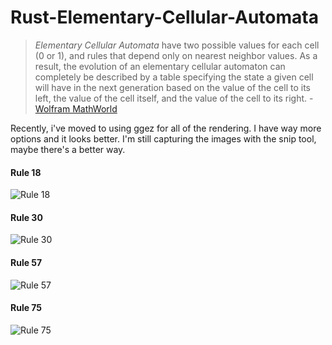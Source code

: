 # Rust-Elementary-Cellular-Automata
> _Elementary Cellular Automata_ have two possible values for each cell (0 or 1), and rules that depend only on nearest neighbor values. As a result, the evolution of an elementary cellular automaton can completely be described by a table specifying the state a given cell will have in the next generation based on the value of the cell to its left, the value of the cell itself, and the value of the cell to its right. - [Wolfram MathWorld](http://mathworld.wolfram.com/ElementaryCellularAutomaton.html)

Recently, i've moved  to using ggez for all of the rendering. I have way more options and it looks better. I'm still capturing the images with the snip tool, maybe there's a better way.


#### Rule 18

![Rule 18](https://raw.githubusercontent.com/JacobHaig/Rust_Elementary_Cellular_Automata/master/images/rule18.png)

#### Rule 30

![Rule 30](https://raw.githubusercontent.com/JacobHaig/Rust_Elementary_Cellular_Automata/master/images/rule30.PNG)

#### Rule 57

![Rule 57](https://raw.githubusercontent.com/JacobHaig/Rust_Elementary_Cellular_Automata/master/images/rule57.png)

#### Rule 75

![Rule 75](https://raw.githubusercontent.com/JacobHaig/Rust_Elementary_Cellular_Automata/master/images/rule75.png)
